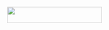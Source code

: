 <p align="center"><a href="https://dashboard.heroku.com/new?template=https://github.com/DjeFaris/ritoprivat"> <img src="https://img.shields.io/badge/Deploy%20On%20Heroku-black?style=for-the-badge&logo=heroku" width="220" height="38.45"/></a></p>
